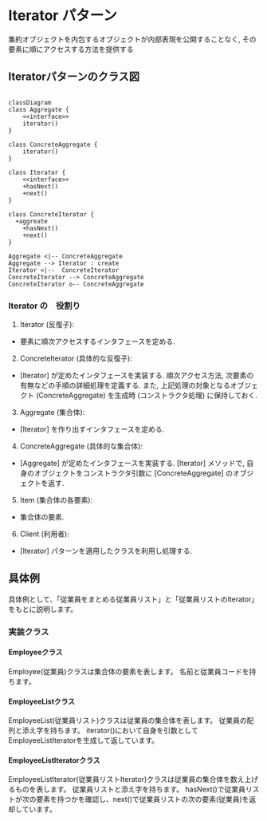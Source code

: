 # Iterator パターン 
集約オブジェクトを内包するオブジェクトが内部表現を公開することなく, その要素に順にアクセスする方法を提供する
## Iteratorパターンのクラス図
```mermaid

classDiagram
class Aggregate {
	<<interface>>
	iterator()
}

class ConcreteAggregate {
	iterator()
}

class Iterator {
	<<interface>>
	+hasNext()
	+next()
}

class ConcreteIterator {
  +aggreate
	+hasNext()
	+next()
}
        
Aggregate <|-- ConcreteAggregate
Aggregate --> Iterator : create
Iterator <|--  ConcreteIterator
ConcreteIterator --> ConcreteAggregate
ConcreteIterator o-- ConcreteAggregate

```
### Iterator の　役割り
1. Iterator (反復子):
 - 要素に順次アクセスするインタフェースを定める.
2. ConcreteIterator (具体的な反復子):
 - [Iterator] が定めたインタフェースを実装する. 順次アクセス方法, 次要素の有無などの手順の詳細処理を定義する. また, 上記処理の対象となるオブジェクト (ConcreteAggregate) を生成時 (コンストラクタ処理) に保持しておく.
3. Aggregate (集合体):
 - [Iterator] を作り出すインタフェースを定める.
4. ConcreteAggregate (具体的な集合体):
 - [Aggregate] が定めたインタフェースを実装する. [Iterator] メソッドで, 自身のオブジェクトをコンストラクタ引数に [ConcreteAggregate] のオブジェクトを返す.
5. Item (集合体の各要素):
 - 集合体の要素.
6. Client (利用者):
 - [Iterator] パターンを適用したクラスを利用し処理する.
## 具体例
具体例として、「従業員をまとめる従業員リスト」と「従業員リストのIterator」をもとに説明します。
### 実装クラス
#### Employeeクラス
Employee(従業員)クラスは集合体の要素を表します。
名前と従業員コードを持ちます。
#### EmployeeListクラス
EmployeeList(従業員リスト)クラスは従業員の集合体を表します。
従業員の配列と添え字を持ちます。
iterator()において自身を引数としてEmployeeListIteratorを生成して返しています。
#### EmployeeListIteratorクラス
EmployeeListIterator(従業員リストIterator)クラスは従業員の集合体を数え上げるものを表します。
従業員リストと添え字を持ちます。
hasNext()で従業員リストが次の要素を持つかを確認し、next()で従業員リストの次の要素(従業員)を返却しています。 


